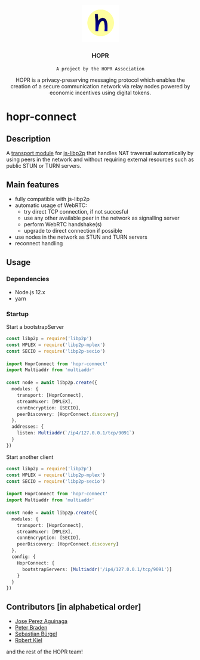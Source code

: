 <!-- INTRODUCTION -->
<p align="center">
  <a href="https://hoprnet.org" target="_blank" rel="noopener noreferrer">
    <img width="100" src="https://github.com/hoprnet/hopr-assets/blob/master/v1/logo/hopr_logo_padded.png?raw=true" alt="HOPR Logo">
  </a>
  
  <!-- Title Placeholder -->
  <h3 align="center">HOPR</h3>
  <p align="center">
    <code>A project by the HOPR Association</code>
  </p>
  <p align="center">
    HOPR is a privacy-preserving messaging protocol which enables the creation of a secure communication network via relay nodes powered by economic incentives using digital tokens.
  </p>
</p>

# hopr-connect

<!--
[![](https://github.com/libp2p/js-libp2p-interfaces/raw/master/src/transport/img/badge.png)](https://github.com/libp2p/js-libp2p-interfaces/tree/master/src/transport)
[![](https://github.com/libp2p/js-libp2p-interfaces/raw/master/src/connection/img/badge.png)](https://github.com/libp2p/js-libp2p-interfaces/tree/master/src/connection)
[![](https://github.com/libp2p/js-libp2p-interfaces/raw/master/src/peer-discovery/img/badge.png)](https://github.com/libp2p/js-libp2p-interfaces/tree/master/src/peer-discovery)
-->


## Description

A [transport module](https://github.com/libp2p/js-libp2p-interfaces/tree/master/src/transport) for [js-libp2p](https://github.com/libp2p/js-libp2p) that handles NAT traversal automatically by using peers in the network and without requiring external resources such as public STUN or TURN servers.

## Main features

- fully compatible with js-libp2p
- automatic usage of WebRTC:
  - try direct TCP connection, if not succesful
  - use any other available peer in the network as signalling server
  - perform WebRTC handshake(s)
  - upgrade to direct connection if possible
- use nodes in the network as STUN and TURN servers
- reconnect handling

## Usage

### Dependencies

- Node.js 12.x
- yarn

### Startup

Start a bootstrapServer

```ts
const libp2p = require('libp2p')
const MPLEX = require('libp2p-mplex')
const SECIO = require('libp2p-secio')

import HoprConnect from 'hopr-connect'
import Multiaddr from 'multiaddr'

const node = await libp2p.create({
  modules: {
    transport: [HoprConnect],
    streamMuxer: [MPLEX],
    connEncryption: [SECIO],
    peerDiscovery: [HoprConnect.discovery]
  },
  addresses: {
    listen: Multiaddr(`/ip4/127.0.0.1/tcp/9091`)
  }
})
```

Start another client

```ts
const libp2p = require('libp2p')
const MPLEX = require('libp2p-mplex')
const SECIO = require('libp2p-secio')

import HoprConnect from 'hopr-connect'
import Multiaddr from 'multiaddr'

const node = await libp2p.create({
  modules: {
    transport: [HoprConnect],
    streamMuxer: [MPLEX],
    connEncryption: [SECIO],
    peerDiscovery: [HoprConnect.discovery]
  },
  config: {
    HoprConnect: {
      bootstrapServers: [Multiaddr('/ip4/127.0.0.1/tcp/9091')]
    }
  }
})
```

## Contributors [in alphabetical order]

- [Jose Perez Aguinaga](https://github.com/jjperezaguinaga)
- [Peter Braden](https://github.com/peterbraden)
- [Sebastian Bürgel](https://github.com/scbuergel)
- [Robert Kiel](https://github.com/robertkiel)

and the rest of the HOPR team!
